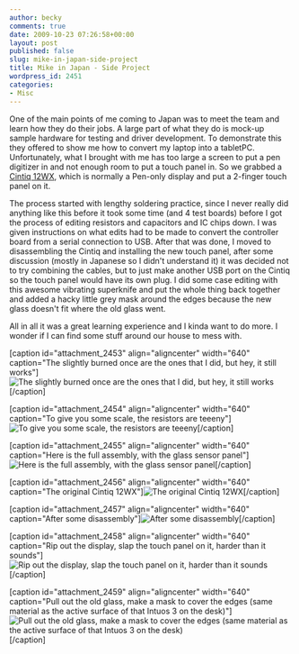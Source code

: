 ```yaml
---
author: becky
comments: true
date: 2009-10-23 07:26:58+00:00
layout: post
published: false
slug: mike-in-japan-side-project
title: Mike in Japan - Side Project
wordpress_id: 2451
categories:
- Misc
---
```


One of the main points of me coming to Japan was to meet the team and learn how they do their jobs. A large part of what they do is mock-up sample hardware for testing and driver development. To demonstrate this they offered to show me how to convert my laptop into a tabletPC. Unfortunately, what I brought with me has too large a screen to put a pen digitizer in and not enough room to put a touch panel in. So we grabbed a [Cintiq 12WX](http://www.wacom.com/cintiq/cintiq-12wx.php), which is normally a Pen-only display and put a 2-finger touch panel on it.

The process started with lengthy soldering practice, since I never really did anything like this before it took some time (and 4 test boards) before I got the process of editing resistors and capacitors and IC chips down. I was given instructions on what edits had to be made to convert the controller board from a serial connection to USB. After that was done, I moved to disassembling the Cintiq and installing the new touch panel, after some discussion (mostly in Japanese so I didn't understand it) it was decided not to try combining the cables, but to just make another USB port on the Cintiq so the touch panel would have its own plug. I did some case editing with this awesome vibrating superknife and put the whole thing back together and added a hacky little grey mask around the edges because the new glass doesn't fit where the old glass went.

All in all it was a great learning experience and I kinda want to do more. I wonder if I can find some stuff around our house to mess with.

[caption id="attachment_2453" align="aligncenter" width="640" caption="The slightly burned once are the ones that I did, but hey, it still works"]![The slightly burned once are the ones that I did, but hey, it still works](http://beta.beckyjenson.com/wp-content/uploads/2009/10/P1010331.jpg)[/caption]

[caption id="attachment_2454" align="aligncenter" width="640" caption="To give you some scale, the resistors are teeeny"]![To give you some scale, the resistors are teeeny](http://beta.beckyjenson.com/wp-content/uploads/2009/10/P1010333.jpg)[/caption]

[caption id="attachment_2455" align="aligncenter" width="640" caption="Here is the full assembly, with the glass sensor panel"]![Here is the full assembly, with the glass sensor panel](http://beta.beckyjenson.com/wp-content/uploads/2009/10/P1010334.jpg)[/caption]

[caption id="attachment_2456" align="aligncenter" width="640" caption="The original Cintiq 12WX"]![The original Cintiq 12WX](http://beta.beckyjenson.com/wp-content/uploads/2009/10/P1010336.jpg)[/caption]

[caption id="attachment_2457" align="aligncenter" width="640" caption="After some disassembly"]![After some disassembly](http://beta.beckyjenson.com/wp-content/uploads/2009/10/P1010339.jpg)[/caption]

[caption id="attachment_2458" align="aligncenter" width="640" caption="Rip out the display, slap the touch panel on it, harder than it sounds"]![Rip out the display, slap the touch panel on it, harder than it sounds](http://beta.beckyjenson.com/wp-content/uploads/2009/10/P1010341.jpg)[/caption]

[caption id="attachment_2459" align="aligncenter" width="640" caption="Pull out the old glass, make a mask to cover the edges (same material as the active surface of that Intuos 3 on the desk)"]![Pull out the old glass, make a mask to cover the edges (same material as the active surface of that Intuos 3 on the desk)](http://beta.beckyjenson.com/wp-content/uploads/2009/10/P1010346.jpg)[/caption] 
